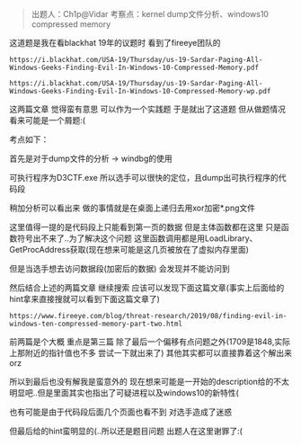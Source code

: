 > 出题人：Ch1p@Vidar
> 考察点：kernel dump文件分析、windows10 compressed memory

这道题是我在看blackhat 19年的议题时 看到了fireeye团队的

`https://i.blackhat.com/USA-19/Thursday/us-19-Sardar-Paging-All-Windows-Geeks-Finding-Evil-In-Windows-10-Compressed-Memory.pdf`

`https://i.blackhat.com/USA-19/Thursday/us-19-Sardar-Paging-All-Windows-Geeks-Finding-Evil-In-Windows-10-Compressed-Memory-wp.pdf`

这两篇文章 觉得蛮有意思 可以作为一个实践题 于是就出了这道题 但从做题情况看来可能是一个屑题:(

考点如下：

首先是对于dump文件的分析 -> windbg的使用

可执行程序为D3CTF.exe 所以选手可以很快的定位，且dump出可执行程序的代码段

稍加分析可以看出来 做的事情就是在桌面上递归去用xor加密*.png文件

这里值得一提的是代码段上只能看到第一页的数据 但是主体函数都在这里 只是函数符号出不来了..为了解决这个问题 这里函数调用都是用LoadLibrary、GetProcAddress获取(现在想来可能是这几页被放在了虚拟内存里面)

但是当选手想去访问数据段(加密后的数据) 会发现并不能访问到

然后结合上述的两篇文章 继续搜索 应该可以发现下面这篇文章(事实上后面给的hint拿来直接搜就可以看到下面这篇文章了)

`https://www.fireeye.com/blog/threat-research/2019/08/finding-evil-in-windows-ten-compressed-memory-part-two.html`

前两篇是个大概 重点是第三篇 除了最后一个偏移有点问题之外(1709是1848,实际上那附近的指针值也不多 尝试一下就出来了) 其他其实都可以直接靠着这个解出来orz

所以到最后也没有解我是蛮意外的 现在想来可能是一开始的description给的不太明显吧..但是里面其实也指出了可疑进程以及windows10的新特性(

也有可能是由于代码段后面几个页面也看不到 对选手造成了迷惑

但最后给的hint蛮明显的(..所以还是题目问题 出题人在这里谢罪了:(